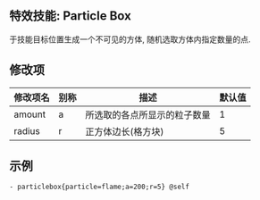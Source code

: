 特效技能: Particle Box
--------------------------

于技能目标位置生成一个不可见的方体, 随机选取方体内指定数量的点.

修改项
----------

| 修改项名 | 别称    | 描述                                                                                                    | 默认值 |
|-----------|------------|----------------------------------------------------------------------------------------------------------------|---------------|
| amount | a | 所选取的各点所显示的粒子数量 | 1 |
| radius    | r     | 正方体边长(格方块) | 5             |

示例
--------

```
- particlebox{particle=flame;a=200;r=5} @self
```